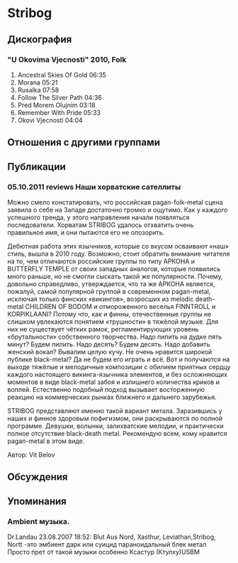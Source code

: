 # Stribog



## Дискография

### "U Okovima Vjecnosti" 2010, Folk

1. Ancestral Skies Of Gold 06:35  
2. Morana 05:21 
3. Rusalka 07:58
4. Follow The Silver Path 04:36
5. Pred Morem Olujnim 03:18  
6. Remember With Pride 05:33  
7. Okovi Vjecnosti 04:04 


## Отношения с другими группами


## Публикации

### 05.10.2011 reviews Наши хорватские сателлиты

<P>Можно смело констатировать, что российская pagan-folk-metal сцена заявила о себе на Западе достаточно громко и ощутимо. Как у каждого успешного тренда, у этого направления начали появляться последователи. Хорватам STRIBOG удалось отхватить очень правильное имя, и они пытаются его не опозорить.</P>
<P>Дебютная работа этих язычников, которые со вкусом осваивают «наш» стиль, вышла в 2010 году. Возможно, стоит обратить внимание читателя на то, чем отличаются российские группы по типу АРКОНА и BUTTERFLY TEMPLE от своих западных аналогов, которые появились много раньше, но не смогли сыскать такой же популярности. Почему, довольно справедливо, утверждается, что та же АРКОНА является, пожалуй, самой популярной группой в современном pagan-metal, исключая только финских «викингов», возросших из melodic death-metal CHILDREN OF BODOM и отмороженного веселья FINNTROLL и KORPIKLAANI? Потому что, как и финны, отечественные группы не слишком увлекаются понятием «трушности» в тяжёлой музыке. Для них не существует чётких рамок, регламентирующих уровень «брутальности» собственного творчества. Надо пилить на дудке пять минут? Будем пилить. Надо десять? Будем десять. Надо добавить женский вокал? Вывалим целую кучу. Не очень нравится широкой публике black-metal? Да не будем его играть и всё. Вот и получаются на выходе тяжёлые и мелодичные композиции с обилием приятных сердцу каждого настоящего викинга-язычника элементов, и без осложняющих моментов в виде black-metal забоя и излишнего количества криков и воплей. Естественно подобный подход вызывает восторженную реакцию на коммерческих рынках ближнего и дальнего зарубежья. </P>
<P>STRIBOG представляют именно такой вариант метала. Заразившись у наших и финнов здоровым пофигизмом, они раскрываются по полной программе. Девушки, волынки, залихватские мелодии, и практически полное отсутствие black-death metal. Рекомендую всем, кому нравится pagan-metal в этом виде.</P>
Автор: Vit Belov


## Обсуждения


## Упоминания

### Ambient музыка.

Dr.Landau 23.08.2007 18:52:
Blut Aus Nord, Xasthur, Leviathan,Stribog,<BR>Nortt -это эмбиент дарк или  суицид параноидальный блек метал<BR>Просто прет от такой музыки особенно Ксастур (Ктулху)USBM 

